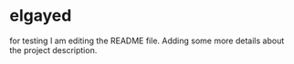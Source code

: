 # elgayed
for testing
I am editing the README file. Adding some more details about the project description.

